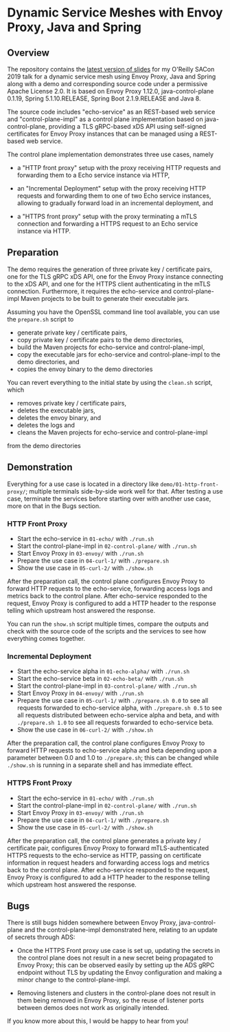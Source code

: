 # Dynamic Service Meshes with Envoy Proxy, Java and Spring

## Overview

The repository contains the [latest version of slides](slides/slides.pdf)
for my O'Reilly SACon 2019 talk for a dynamic service mesh using Envoy
Proxy, Java and Spring along with a demo and corresponding source code
under a permissive Apache License 2.0.  It is based on Envoy Proxy
1.12.0, java-control-plane 0.1.19, Spring 5.1.10.RELEASE, Spring Boot
2.1.9.RELEASE and Java 8.
  
The source code includes "echo-service" as an REST-based web service and
"control-plane-impl" as a control plane implementation based on
java-control-plane, providing a TLS gRPC-based xDS API using self-signed
certificates for Envoy Proxy instances that can be managed using a
REST-based web service.

The control plane implementation demonstrates three use cases, namely

* a "HTTP front proxy" setup with the proxy receiving HTTP requests and
  forwarding them to a Echo service instance via HTTP,

* an "Incremental Deployment" setup with the proxy receiving HTTP requests
  and forwarding them to one of two Echo service instances, allowing to
  gradually forward load in an incremental deployment, and

* a "HTTPS front proxy" setup with the proxy terminating a mTLS connection
  and forwarding a HTTPS request to an Echo service instance via HTTP. 

## Preparation

The demo requires the generation of three private key / certificate
pairs, one for the TLS gRPC xDS API, one for the Envoy Proxy instance
connecting to the xDS API, and one for the HTTPS client authenticating in
the mTLS connection. Furthermore, it requires the echo-service and
control-plane-impl Maven projects to be built to generate their executable
jars.

Assuming you have the OpenSSL command line tool available, you can use
the ```prepare.sh``` script to

* generate private key / certificate pairs,
* copy private key / certificate pairs to the demo directories,
* build the Maven projects for echo-service and control-plane-impl,
* copy the executable jars for echo-service and control-plane-impl to the demo
  directories, and
* copies the envoy binary to the demo directories

You can revert everything to the initial state by using the ```clean.sh```
script, which

* removes private key / certificate pairs,
* deletes the executable jars,
* deletes the envoy binary, and
* deletes the logs and
* cleans the Maven projects for echo-service and control-plane-impl

from the demo directories

## Demonstration

Everything for a use case is located in a directory like
```demo/01-http-front-proxy/```; multiple terminals side-by-side work
well for that. After testing a use case, terminate the services before
starting over with another use case, more on that in the Bugs section.

### HTTP Front Proxy

* Start the echo-service in ```01-echo/``` with ```./run.sh```
* Start the control-plane-impl in ```02-control-plane/``` with
  ```./run.sh```
* Start Envoy Proxy in ```03-envoy/``` with ```./run.sh```
* Prepare the use case in ```04-curl-1/``` with ```./prepare.sh``` 
* Show the use case in ```05-curl-2/``` with ```./show.sh```

After the preparation call, the control plane configures Envoy Proxy
to forward HTTP requests to the echo-service, forwarding access logs
and metrics back to the control plane. After echo-service responded
to the request, Envoy Proxy is configured to add a HTTP header to the
response telling which upstream host answered the response.

You can run the ```show.sh``` script multiple times, compare the outputs
and check with the source code of the scripts and the services to see
how everything comes together.

### Incremental Deployment

* Start the echo-service alpha in ```01-echo-alpha/``` with ```./run.sh```
* Start the echo-service beta in ```02-echo-beta/``` with ```./run.sh```
* Start the control-plane-impl in ```03-control-plane/``` with
  ```./run.sh```
* Start Envoy Proxy in ```04-envoy/``` with ```./run.sh```
* Prepare the use case in ```05-curl-1/``` with ```./prepare.sh 0.0``` 
to see all requests forwarded to echo-service alpha, with ```./prepare.sh 0.5```
to see all requests distributed between echo-service alpha and beta, and with
```./prepare.sh 1.0``` to see all requests forwarded to echo-service beta.
* Show the use case in ```06-curl-2/``` with ```./show.sh```

After the preparation call, the control plane configures Envoy Proxy
to forward HTTP requests to echo-service alpha and beta depending upon
a parameter between 0.0 and 1.0 to ```./prepare.sh```; this can be
changed while ```./show.sh``` is running in a separate shell and has
immediate effect.

### HTTPS Front Proxy

* Start the echo-service in ```01-echo/``` with ```./run.sh```
* Start the control-plane-impl in ```02-control-plane/``` with
  ```./run.sh```
* Start Envoy Proxy in ```03-envoy/``` with ```./run.sh```
* Prepare the use case in ```04-curl-1/``` with ```./prepare.sh``` 
* Show the use case in ```05-curl-2/``` with ```./show.sh```

After the preparation call, the control plane generates a private key /
certificate pair, configures Envoy Proxy to forward mTLS-authenticated
HTTPS requests to the echo-service as HTTP, passing on certificate
information in request headers and forwarding access logs and metrics
back to the control plane. After echo-service responded to the request,
Envoy Proxy is configured to add a HTTP header to the response telling
which upstream host answered the response.

## Bugs

There is still bugs hidden somewhere between Envoy Proxy, java-control-plane
and the control-plane-impl demonstrated here, relating to an update of secrets
through ADS:

* Once the HTTPS Front proxy use case is set up, updating the secrets in
  the control plane does not result in a new secret being propagated to
  Envoy Proxy; this can be observed easily by setting up the ADS gRPC
  endpoint without TLS by updating the Envoy configuration and making
  a minor change to the control-plane-impl.

* Removing listeners and clusters in the control-plane does not result
  in them being removed in Envoy Proxy, so the reuse of listener ports
  between demos does not work as originally intended.

If you know more about this, I would be happy to hear from you!

